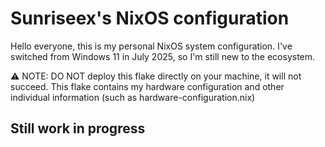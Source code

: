 # Sunriseex's  NixOS configuration
Hello everyone, this is my personal NixOS system configuration. I've switched from Windows 11 in July 2025, so I'm still new to the ecosystem.

⚠️ NOTE: DO NOT deploy this flake directly on your machine, it will not succeed. This flake contains my hardware configuration and other individual information
(such as hardware-configuration.nix)

## Still work in progress